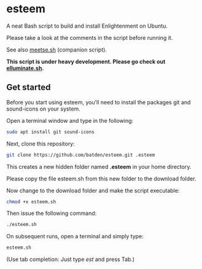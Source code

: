 # esteem

A neat Bash script to build and install Enlightenment on Ubuntu.

Please take a look at the comments in the script before running it.

See also [meetse.sh](https://github.com/batden/meetse) (companion script).

**This script is under heavy development. Please go check out [elluminate.sh](https://github.com/batden/elluminate).**

## Get started

Before you start using esteem, you'll need to install the packages git and sound-icons on your system.

Open a terminal window and type in the following:

```bash
sudo apt install git sound-icons
```

Next, clone this repository:

```bash
git clone https://github.com/batden/esteem.git .esteem
```

This creates a new hidden folder named **.esteem** in your home directory.

Please copy the file esteem.sh from this new folder to the download folder.

Now change to the download folder and make the script executable:

```bash
chmod +x esteem.sh
```

Then issue the following command:

```bash
./esteem.sh
```

On subsequent runs, open a terminal and simply type:

```bash
esteem.sh
```

(Use tab completion: Just type *est* and press Tab.)
